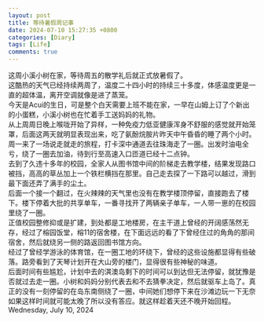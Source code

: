 ```yaml
---
layout: post
title: 等待暑假周记事
date: 2024-07-10 15:27:35 +0800 
categories: [Diary]
tags: [Life]
comments: true 
---
```

这周小溪小树在家，等待周五的散学礼后就正式放暑假了。   
这酷热的天气已经持续两周了，温度二十四小时的持续三十多度，体感温度更是一直的超体温，离开空调就像是进了蒸笼。   
今天是Acui的生日，可是整个白天需要上班不能在家，一早在山姆上订了个新出的小蛋糕，小溪小树也在忙着手工送妈妈的礼物。   
从上周周日晚上喉咙开始了异样，一种免疫力低亚健康浑身不舒服的感觉就开始笼罩，后面这两天就明显表现出来，吃了氨酚烷胺片昨天中午昏昏的睡了两个小时。
周一来了一场说走就走的旅程，打卡深中通道去往珠海走了一圈。出发时油电全亏，绕了一圈去加油，待到行至高速入口匝道已经十二点钟。   
去到了久违十多年的校园，全家人从图书馆中间的阶梯走去教学楼，结果发现路口被挡，高高的草丛加上一个铁栏横挡在那里。自己走去探了一下路可以越过，滑到最下面还弄了满手的尘土。   
后面一个接一个翻过，在火辣辣的天气里也没有在教学楼顶停留，直接跑去了楼下。楼下停着大批的共享单车，一番寻找开了两辆亲子单车，一人带一崽的在校园里绕了一圈。   
正值校园整修抑或是扩建，到处都是工地楼房，在主干道上曾经的开阔感荡然无存，经过了榕园饭堂，榕11的宿舍楼，在下面远远的看了下曾经住过的角角的那间宿舍，然后就绕另一侧的路返回图书馆方向。  
经过了曾经学游泳的体育馆，在一圈工地的环绕下，曾经的这些设施都显得有些破落。路旁看到了天琴计划开在大山旁的楼门，显得很有些神秘的味道。  
后面时间有些尴尬，计划中去的淇澳岛剩下的时间可以到达但无法停留，就犹豫是否就过去走一圈。小树和妈妈分别代表去和不去猜拳决定，然后就驱车上岛了。真正的没有一刻停留的在岛东南侧绕了一圈，中间她们想停下来在沙滩边玩一下无奈如果这样时间就可能太晚了所以没有答应。就这样趁着天还不晚开始回程。
Wednesday, July 10, 2024 

